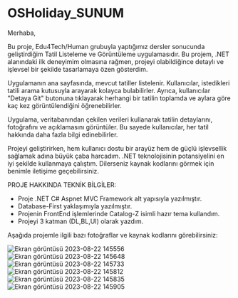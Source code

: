 # OSHoliday_SUNUM

Merhaba,

Bu proje, Edu4Tech/Human grubuyla yaptığımız dersler sonucunda geliştirdiğim Tatil Listeleme ve Görüntüleme uygulamasıdır. Bu projem, .NET alanındaki ilk deneyimim olmasına rağmen, projeyi olabildiğince detaylı ve işlevsel bir şekilde tasarlamaya özen gösterdim.

Uygulamanın ana sayfasında, mevcut tatiller listelenir. Kullanıcılar, istedikleri tatili arama kutusuyla arayarak kolayca bulabilirler. Ayrıca, kullanıcılar "Detaya Git" butonuna tıklayarak herhangi bir tatilin toplamda ve aylara göre kaç kez görüntülendiğini öğrenebilirler.

Uygulama, veritabanından çekilen verileri kullanarak tatilin detaylarını, fotoğrafını ve açıklamasını görüntüler. Bu sayede kullanıcılar, her tatil hakkında daha fazla bilgi edinebilirler.

Projeyi geliştirirken, hem kullanıcı dostu bir arayüz hem de güçlü işlevsellik sağlamak adına büyük çaba harcadım. .NET teknolojisinin potansiyelini en iyi şekilde kullanmaya çalıştım. Dilerseniz kaynak kodlarını görmek için benimle iletişime geçebilirsiniz.

PROJE HAKKINDA TEKNİK BİLGİLER:
- Proje .NET C# Aspnet MVC Framework alt yapısıyla yazılmıştır.
- Database-First yaklaşımıyla yazılmıştır.
- Projenin FrontEnd işlemlerinde Catalog-Z isimli hazır tema kullandım.
- Projeyi 3 katman (DL,BL,UI) olarak yazdım.

Aşağıda projemle ilgili bazı fotoğraflar ve kaynak kodlarını görebilirsiniz:

![Ekran görüntüsü 2023-08-22 145556](https://github.com/osmanmurat/OSHoliday_SUNUM/assets/115216994/48eac333-8156-4ba0-a9a8-4692f04d33fa)
![Ekran görüntüsü 2023-08-22 145648](https://github.com/osmanmurat/OSHoliday_SUNUM/assets/115216994/2a7f3e7c-aa96-495f-a6a8-a69b3e160392)
![Ekran görüntüsü 2023-08-22 145733](https://github.com/osmanmurat/OSHoliday_SUNUM/assets/115216994/43a9a224-778c-4bb7-a2b8-f443b0d6d70f)
![Ekran görüntüsü 2023-08-22 145812](https://github.com/osmanmurat/OSHoliday_SUNUM/assets/115216994/755020ef-cd48-41fa-aad4-08255fc8a74e)
![Ekran görüntüsü 2023-08-22 145835](https://github.com/osmanmurat/OSHoliday_SUNUM/assets/115216994/b77f49d2-c8c0-4ba3-98ae-bc7c7ee19e8c)
![Ekran görüntüsü 2023-08-22 145905](https://github.com/osmanmurat/OSHoliday_SUNUM/assets/115216994/48e8d56d-c4da-4161-a123-229a0ab2ab1d)

